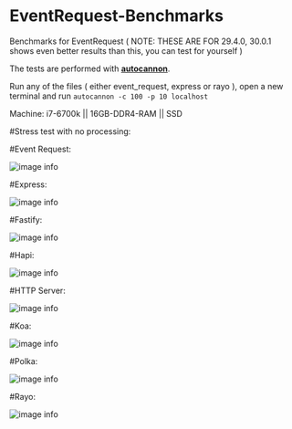 # EventRequest-Benchmarks
Benchmarks for EventRequest ( NOTE: THESE ARE FOR 29.4.0, 30.0.1 shows even better results than this, you can test for yourself )

The tests are performed with [**autocannon**](https://www.npmjs.com/package/autocannon).

Run any of the files ( either event_request, express or rayo ), open a new terminal and run `autocannon -c 100 -p 10 localhost`

Machine: i7-6700k || 16GB-DDR4-RAM || SSD

#Stress test with no processing:


#Event Request:

![image info](./benchmarks/event_request.png)

#Express:

![image info](./benchmarks/express.PNG)

#Fastify:

![image info](./benchmarks/fastify.PNG)

#Hapi:

![image info](./benchmarks/hapi.PNG)

#HTTP Server:

![image info](./benchmarks/http_server.PNG)

#Koa:

![image info](./benchmarks/koa.PNG)

#Polka:

![image info](./benchmarks/polka.PNG)

#Rayo:

![image info](./benchmarks/rayo.PNG)
